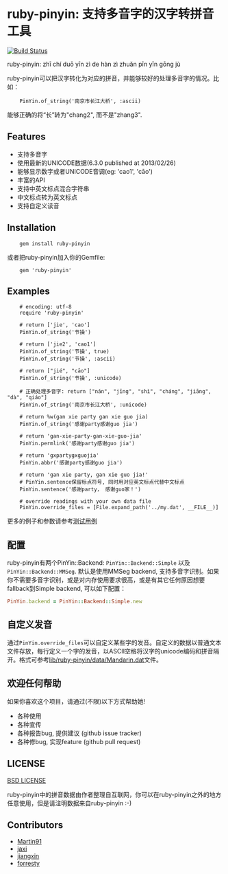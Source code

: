 # ruby-pinyin: 支持多音字的汉字转拼音工具
[![Build Status](https://travis-ci.org/janx/ruby-pinyin.svg?branch=master)](https://travis-ci.org/janx/ruby-pinyin)

ruby-pinyin: zhī chí duō yīn zì de hàn zì zhuǎn pīn yīn gōng jù

ruby-pinyin可以把汉字转化为对应的拼音，并能够较好的处理多音字的情况。比如：

        PinYin.of_string('南京市长江大桥', :ascii)

能够正确的将“长”转为"chang2", 而不是"zhang3".

## Features

* 支持多音字
* 使用最新的UNICODE数据(6.3.0 published at 2013/02/26)
* 能够显示数字或者UNICODE音调(eg: 'cao1', 'cāo')
* 丰富的API
* 支持中英文标点混合字符串
* 中文标点转为英文标点
* 支持自定义读音

## Installation

        gem install ruby-pinyin

或者把ruby-pinyin加入你的Gemfile:

        gem 'ruby-pinyin'

## Examples

        # encoding: utf-8
        require 'ruby-pinyin'

        # return ['jie', 'cao']
        PinYin.of_string('节操')

        # return ['jie2', 'cao1']
        PinYin.of_string('节操', true)
        PinYin.of_string('节操', :ascii)

        # return ["jié", "cāo"]
        PinYin.of_string('节操', :unicode)

        # 正确处理多音字: return ["nán", "jīng", "shì", "cháng", "jiāng", "dà", "qiáo"]
        PinYin.of_string('南京市长江大桥', :unicode)

        # return %w(gan xie party gan xie guo jia)
        PinYin.of_string('感谢party感谢guo jia')

        # return 'gan-xie-party-gan-xie-guo-jia'
        PinYin.permlink('感谢party感谢guo jia')

        # return 'gxpartygxguojia'
        PinYin.abbr('感谢party感谢guo jia')

        # return 'gan xie party, gan xie guo jia!'
        # PinYin.sentence保留标点符号, 同时用对应英文标点代替中文标点
        PinYin.sentence('感谢party， 感谢guo家！')

        # override readings with your own data file
        PinYin.override_files = [File.expand_path('../my.dat', __FILE__)]

更多的例子和参数请参考[测试用例](https://github.com/janx/ruby-pinyin/blob/master/test/pinyin_test.rb)

## 配置 ##

ruby-pinyin有两个PinYin::Backend: `PinYin::Backend::Simple` 以及`PinYin::Backend::MMSeg`. 默认是使用MMSeg backend, 支持多音字识别。如果你不需要多音字识别，或是对内存使用要求很高，或是有其它任何原因想要fallback到Simple backend, 可以如下配置：

```ruby
PinYin.backend = PinYin::Backend::Simple.new
```

## 自定义发音 ##

通过`PinYin.override_files`可以自定义某些字的发音。自定义的数据以普通文本文件存放，每行定义一个字的发音，以ASCII空格将汉字的unicode编码和拼音隔开。格式可参考[lib/ruby-pinyin/data/Mandarin.dat](https://github.com/janx/ruby-pinyin/blob/master/lib/ruby-pinyin/data/Mandarin.dat)文件。

## 欢迎任何帮助 ##

如果你喜欢这个项目，请通过(不限)以下方式帮助她!

* 各种使用
* 各种宣传
* 各种报告bug, 提供建议  (github issue tracker)
* 各种修bug, 实现feature (github pull request)

## LICENSE ##

[BSD LICENSE](https://github.com/janx/ruby-pinyin/blob/master/LICENSE)

ruby-pinyin中的拼音数据由作者整理自互联网，你可以在ruby-pinyin之外的地方任意使用，但是请注明数据来自ruby-pinyin :-)

## Contributors ##

* [Martin91](https://github.com/Martin91)
* [jaxi](https://github.com/jaxi)
* [jiangxin](https://github.com/jiangxin)
* [forresty](https://github.com/forresty)

